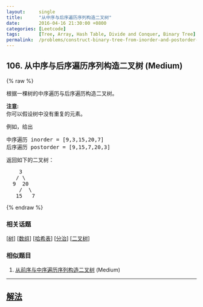 ```yaml
---
layout:     single
title:      "从中序与后序遍历序列构造二叉树"
date:       2016-04-16 21:30:00 +0800
categories: [Leetcode]
tags:       [Tree, Array, Hash Table, Divide and Conquer, Binary Tree]
permalink:  /problems/construct-binary-tree-from-inorder-and-postorder-traversal/
---
```


## 106. 从中序与后序遍历序列构造二叉树 (Medium)

{% raw %}

<p>根据一棵树的中序遍历与后序遍历构造二叉树。</p>

<p><strong>注意:</strong><br>
你可以假设树中没有重复的元素。</p>

<p>例如，给出</p>

<pre>中序遍历 inorder =&nbsp;[9,3,15,20,7]
后序遍历 postorder = [9,15,7,20,3]</pre>

<p>返回如下的二叉树：</p>

<pre>    3
   / \
  9  20
    /  \
   15   7
</pre>

{% endraw %}

### 相关话题
  [[树](https://github.com/awesee/leetcode/tree/main/tag/tree/README.md)]
  [[数组](https://github.com/awesee/leetcode/tree/main/tag/array/README.md)]
  [[哈希表](https://github.com/awesee/leetcode/tree/main/tag/hash-table/README.md)]
  [[分治](https://github.com/awesee/leetcode/tree/main/tag/divide-and-conquer/README.md)]
  [[二叉树](https://github.com/awesee/leetcode/tree/main/tag/binary-tree/README.md)]

### 相似题目
  1. [从前序与中序遍历序列构造二叉树](/problems/construct-binary-tree-from-preorder-and-inorder-traversal) (Medium)

---

## [解法](https://github.com/awesee/leetcode/tree/main/problems/construct-binary-tree-from-inorder-and-postorder-traversal)

